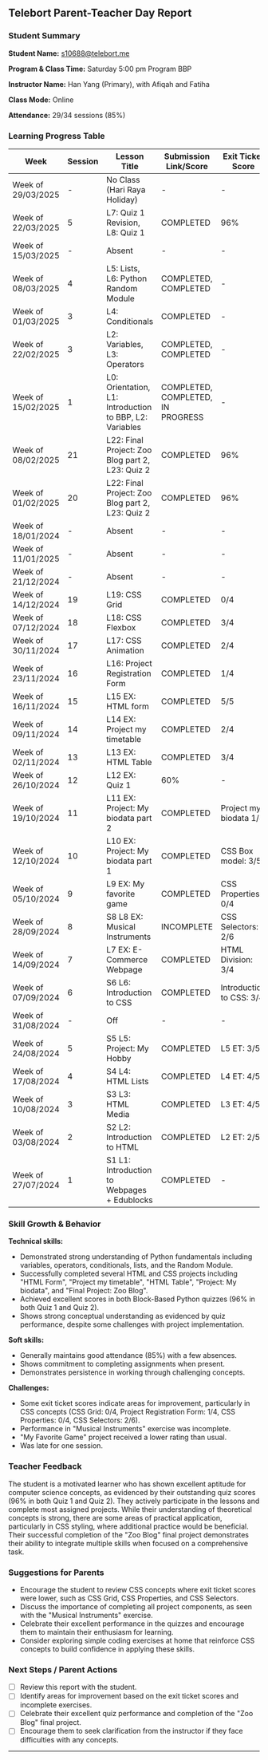 ## Telebort Parent-Teacher Day Report

### Student Summary
**Student Name:** s10688@telebort.me

**Program & Class Time:** Saturday 5:00 pm Program BBP

**Instructor Name:** Han Yang (Primary), with Afiqah and Fatiha

**Class Mode:** Online

**Attendance:** 29/34 sessions (85%)


### Learning Progress Table

| Week | Session | Lesson Title | Submission Link/Score | Exit Ticket Score | Progress Rating |
|------|---------|-------------|------------------------|------------------|-----------------|
| Week of 29/03/2025 | - | No Class (Hari Raya Holiday) | - | - | ☆☆☆☆☆ |
| Week of 22/03/2025 | 5 | L7: Quiz 1 Revision, L8: Quiz 1 | COMPLETED | 96% | ★★★☆☆ |
| Week of 15/03/2025 | - | Absent | - | - | ★★★☆☆ |
| Week of 08/03/2025 | 4 | L5: Lists, L6: Python Random Module | COMPLETED, COMPLETED | - | ★★★☆☆ |
| Week of 01/03/2025 | 3 | L4: Conditionals | COMPLETED | - | ★★★☆☆ |
| Week of 22/02/2025 | 3 | L2: Variables, L3: Operators | COMPLETED, COMPLETED | - | ★★★☆☆ |
| Week of 15/02/2025 | 1 | L0: Orientation, L1: Introduction to BBP, L2: Variables | COMPLETED, COMPLETED, IN PROGRESS | - | ★★★☆☆ |
| Week of 08/02/2025 | 21 | L22: Final Project: Zoo Blog part 2, L23: Quiz 2 | COMPLETED | 96% | ★★★☆☆ |
| Week of 01/02/2025 | 20 | L22: Final Project: Zoo Blog part 2, L23: Quiz 2 | COMPLETED | 96% | ★★★☆☆ |
| Week of 18/01/2024 | - | Absent | - | - | ☆☆☆☆☆ |
| Week of 11/01/2025 | - | Absent | - | - | ☆☆☆☆☆ |
| Week of 21/12/2024 | - | Absent | - | - | ★★★☆☆ |
| Week of 14/12/2024 | 19 | L19: CSS Grid | COMPLETED | 0/4 | ★★★☆☆ |
| Week of 07/12/2024 | 18 | L18: CSS Flexbox | COMPLETED | 3/4 | ★★★☆☆ |
| Week of 30/11/2024 | 17 | L17: CSS Animation | COMPLETED | 2/4 | ★★★☆☆ |
| Week of 23/11/2024 | 16 | L16: Project Registration Form | COMPLETED | 1/4 | ★★★☆☆ |
| Week of 16/11/2024 | 15 | L15 EX: HTML form | COMPLETED | 5/5 | ★★★☆☆ |
| Week of 09/11/2024 | 14 | L14 EX: Project my timetable | COMPLETED | 2/4 | ★★★☆☆ |
| Week of 02/11/2024 | 13 | L13 EX: HTML Table | COMPLETED | 3/4 | ★★★☆☆ |
| Week of 26/10/2024 | 12 | L12 EX: Quiz 1 | 60% | - | ★★☆☆☆ |
| Week of 19/10/2024 | 11 | L11 EX: Project: My biodata part 2 | COMPLETED | Project my biodata 1/4 | ★★★☆☆ |
| Week of 12/10/2024 | 10 | L10 EX: Project: My biodata part 1 | COMPLETED | CSS Box model: 3/5 | ★★★☆☆ |
| Week of 05/10/2024 | 9 | L9 EX: My favorite game | COMPLETED | CSS Properties: 0/4 | ★☆☆☆☆ |
| Week of 28/09/2024 | 8 | S8 L8 EX: Musical Instruments | INCOMPLETE | CSS Selectors: 2/6 | ★★☆☆☆ |
| Week of 14/09/2024 | 7 | L7 EX: E-Commerce Webpage | COMPLETED | HTML Division: 3/4 | ★★☆☆☆ |
| Week of 07/09/2024 | 6 | S6 L6: Introduction to CSS | COMPLETED | Introduction to CSS: 3/4 | ★★★☆☆ |
| Week of 31/08/2024 | - | Off | - | - | ☆☆☆☆☆ |
| Week of 24/08/2024 | 5 | S5 L5: Project: My Hobby | COMPLETED | L5 ET: 3/5 | ★★★☆☆ |
| Week of 17/08/2024 | 4 | S4 L4: HTML Lists | COMPLETED | L4 ET: 4/5 | ★★★☆☆ |
| Week of 10/08/2024 | 3 | S3 L3: HTML Media | COMPLETED | L3 ET: 4/5 | ★★★☆☆ |
| Week of 03/08/2024 | 2 | S2 L2: Introduction to HTML | COMPLETED | L2 ET: 2/5 | ★★★☆☆ |
| Week of 27/07/2024 | 1 | S1 L1: Introduction to Webpages + Edublocks | COMPLETED | - | ★★★☆☆ |

### Skill Growth & Behavior

**Technical skills:**
* Demonstrated strong understanding of Python fundamentals including variables, operators, conditionals, lists, and the Random Module.
* Successfully completed several HTML and CSS projects including "HTML Form", "Project my timetable", "HTML Table", "Project: My biodata", and "Final Project: Zoo Blog".
* Achieved excellent scores in both Block-Based Python quizzes (96% in both Quiz 1 and Quiz 2).
* Shows strong conceptual understanding as evidenced by quiz performance, despite some challenges with project implementation.

**Soft skills:**
* Generally maintains good attendance (85%) with a few absences.
* Shows commitment to completing assignments when present.
* Demonstrates persistence in working through challenging concepts.

**Challenges:**
* Some exit ticket scores indicate areas for improvement, particularly in CSS concepts (CSS Grid: 0/4, Project Registration Form: 1/4, CSS Properties: 0/4, CSS Selectors: 2/6).
* Performance in "Musical Instruments" exercise was incomplete.
* "My Favorite Game" project received a lower rating than usual.
* Was late for one session.

### Teacher Feedback

The student is a motivated learner who has shown excellent aptitude for computer science concepts, as evidenced by their outstanding quiz scores (96% in both Quiz 1 and Quiz 2). They actively participate in the lessons and complete most assigned projects. While their understanding of theoretical concepts is strong, there are some areas of practical application, particularly in CSS styling, where additional practice would be beneficial. Their successful completion of the "Zoo Blog" final project demonstrates their ability to integrate multiple skills when focused on a comprehensive task.

### Suggestions for Parents

* Encourage the student to review CSS concepts where exit ticket scores were lower, such as CSS Grid, CSS Properties, and CSS Selectors.
* Discuss the importance of completing all project components, as seen with the "Musical Instruments" exercise.
* Celebrate their excellent performance in the quizzes and encourage them to maintain their enthusiasm for learning.
* Consider exploring simple coding exercises at home that reinforce CSS concepts to build confidence in applying these skills.

### Next Steps / Parent Actions

* [ ] Review this report with the student.
* [ ] Identify areas for improvement based on the exit ticket scores and incomplete exercises.
* [ ] Celebrate their excellent quiz performance and completion of the "Zoo Blog" final project.
* [ ] Encourage them to seek clarification from the instructor if they face difficulties with any concepts.

---